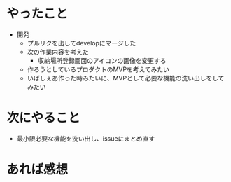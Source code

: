 # やったこと
* 開発
  * プルリクを出してdevelopにマージした
  * 次の作業内容を考えた
    * 収納場所登録画面のアイコンの画像を変更する
  * 作ろうとしているプロダクトのMVPを考えてみたい
  * いばしぇあ作った時みたいに、MVPとして必要な機能の洗い出しをしてみたい
# 次にやること
* 最小限必要な機能を洗い出し、issueにまとめ直す
# あれば感想
